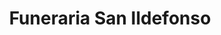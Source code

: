 ---
title: "Funeraria San Ildefonso"
url: /famy/funeraria-san-ildefonso/
shop: funeral directors
---